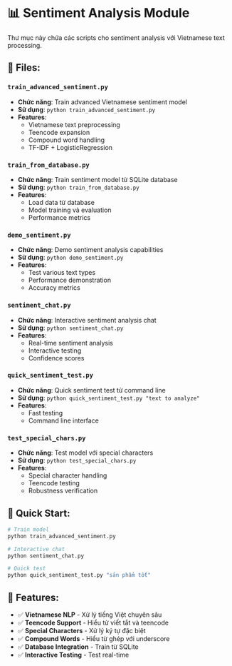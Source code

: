 # 📊 Sentiment Analysis Module

Thư mục này chứa các scripts cho sentiment analysis với Vietnamese text processing.

## 📁 Files:

### `train_advanced_sentiment.py`
- **Chức năng**: Train advanced Vietnamese sentiment model
- **Sử dụng**: `python train_advanced_sentiment.py`
- **Features**:
  - Vietnamese text preprocessing
  - Teencode expansion
  - Compound word handling
  - TF-IDF + LogisticRegression

### `train_from_database.py`
- **Chức năng**: Train sentiment model từ SQLite database
- **Sử dụng**: `python train_from_database.py`
- **Features**:
  - Load data từ database
  - Model training và evaluation
  - Performance metrics

### `demo_sentiment.py`
- **Chức năng**: Demo sentiment analysis capabilities
- **Sử dụng**: `python demo_sentiment.py`
- **Features**:
  - Test various text types
  - Performance demonstration
  - Accuracy metrics

### `sentiment_chat.py`
- **Chức năng**: Interactive sentiment analysis chat
- **Sử dụng**: `python sentiment_chat.py`
- **Features**:
  - Real-time sentiment analysis
  - Interactive testing
  - Confidence scores

### `quick_sentiment_test.py`
- **Chức năng**: Quick sentiment test từ command line
- **Sử dụng**: `python quick_sentiment_test.py "text to analyze"`
- **Features**:
  - Fast testing
  - Command line interface

### `test_special_chars.py`
- **Chức năng**: Test model với special characters
- **Sử dụng**: `python test_special_chars.py`
- **Features**:
  - Special character handling
  - Teencode testing
  - Robustness verification

## 🚀 Quick Start:

```bash
# Train model
python train_advanced_sentiment.py

# Interactive chat
python sentiment_chat.py

# Quick test
python quick_sentiment_test.py "sản phẩm tốt"
```

## 🔧 Features:

- ✅ **Vietnamese NLP** - Xử lý tiếng Việt chuyên sâu
- ✅ **Teencode Support** - Hiểu từ viết tắt và teencode
- ✅ **Special Characters** - Xử lý ký tự đặc biệt
- ✅ **Compound Words** - Hiểu từ ghép với underscore
- ✅ **Database Integration** - Train từ SQLite
- ✅ **Interactive Testing** - Test real-time
